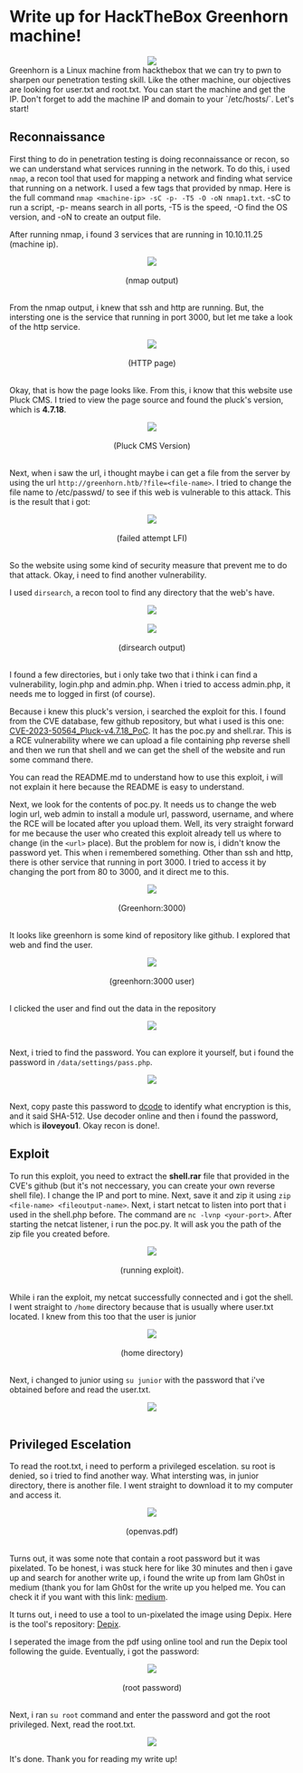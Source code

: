 # Write up for HackTheBox Greenhorn machine!
<div align="center">
  <img src=https://github.com/user-attachments/assets/39a34900-15d2-43bd-aa5a-da1dcf0be8e5>
</div>
Greenhorn is a Linux machine from hackthebox that we can try to pwn to sharpen our penetration testing skill. Like the other machine, our objectives are looking for user.txt and root.txt. You can start the machine and get the IP.
Don't forget to add the machine IP and domain to your `/etc/hosts/`. Let's start!

## **Reconnaissance**
First thing to do in penetration testing is doing reconnaissance or recon, so we can understand what services running in the network. To do this, i used `nmap`, a recon tool that used for mapping a network and finding what service that running on a network.
I used a few tags that provided by nmap. Here is the full command `nmap <machine-ip> -sC -p- -T5 -O -oN nmap1.txt`. -sC to run a script, -p- means search in all ports, -T5 is the speed, -O find the OS version, and -oN to create an output file.

After running nmap, i found 3 services that are running in 10.10.11.25 (machine ip).

<div align="center">
  <img src=https://github.com/user-attachments/assets/d28e5112-10b5-4792-af3a-35ab81df6812> 
</div>
<br/>
<div align="center">
(nmap output)
</div>
<br/>

From the nmap output, i knew that ssh and http are running. But, the intersting one is the service that running in port 3000, but let me take a look of the http service.
<br/>
<div align="center">
  <img src=https://github.com/user-attachments/assets/fe97cbcf-acbf-4198-b8d0-746de60b0794>
</div>
<br/>
<div align="center">
(HTTP page)
</div>
<br/>

Okay, that is how the page looks like. From this, i know that this website use Pluck CMS. I tried to view the page source and found the pluck's version, which is **4.7.18**.

<div align="center">
  <img src=https://github.com/user-attachments/assets/3c02a83a-de07-4703-8aa5-c0b554d09832> 
</div>
<br/>

<div align="center">
(Pluck CMS Version)
</div>
<br/>

Next, when i saw the url, i thought maybe i can get a file from the server by using the url `http://greenhorn.htb/?file=<file-name>`. I tried to change the file name to /etc/passwd/ to see if this web is vulnerable to this attack. This is the result that i got:
<br/>
<div align="center">
  <img src=https://github.com/user-attachments/assets/0fb4288e-bf66-415e-8b36-dc408fd4387f>
</div>
<br/>

<div align="center">
(failed attempt LFI)
</div>
<br/>

So the website using some kind of security measure that prevent me to do that attack. Okay, i need to find another vulnerability.

I used `dirsearch`, a recon tool to find any directory that the web's have.

<div align="center">
  <img src=https://github.com/user-attachments/assets/39b28a01-d973-4c59-a996-1ec50b4c2737>
</div>
<br/>

<div align="center">
<img src=https://github.com/user-attachments/assets/be253cea-9251-484a-9584-4c6615b00be4> 
</div>
<br/>
<div align="center">
(dirsearch output)
</div>
<br/>

I found a few directories, but i only take two that i think i can find a vulnerability, login.php and admin.php. When i tried to access admin.php, it needs me to logged in first (of course).

Because i knew this pluck's version, i searched the exploit for this. I found from the CVE database, few github repository, but what i used is this one: [CVE-2023-50564_Pluck-v4.7.18_PoC](https://github.com/Rai2en/CVE-2023-50564_Pluck-v4.7.18_PoC). It has the poc.py and shell.rar. This is a RCE vulnerability where we can upload a file containing php reverse shell and then we run that shell and we can get the shell of the website and run some command there.

You can read the README.md to understand how to use this exploit, i will not explain it here because the README is easy to understand.

Next, we look for the contents of poc.py. It needs us to change the web login url, web admin to install a module url, password, username, and where the RCE will be located after you upload them. Well, its very straight forward for me because the user who created this exploit already tell us where to change (in the `<url>` place).
But the problem for now is, i didn't know the password yet. This when i remembered something. Other than ssh and http, there is other service that running in port 3000. I tried to access it by changing the port from 80 to 3000, and it direct me to this.

<div align="center">
  <img src=https://github.com/user-attachments/assets/3e04feb0-4a67-4311-9bac-20cd93285ecf>
</div>
<br/>

<div align="center">
(Greenhorn:3000)
</div>
<br/>

It looks like greenhorn is some kind of repository like github. I explored that web and find the user.

<div align="center">
  <img src=https://github.com/user-attachments/assets/6520dd32-449a-4167-a7f4-7bad820b3a0c>
</div>
<br/>
<div align="center">
(greenhorn:3000 user)
</div>
<br/>

I clicked the user and find out the data in the repository

<div align="center">
<img src=https://github.com/user-attachments/assets/a5cb55db-16aa-4f4b-ae36-11286d71ec5a>
</div>
<br/>

Next, i tried to find the password. You can explore it yourself, but i found the password in `/data/settings/pass.php`. 

<div align="center">
  <img src=https://github.com/user-attachments/assets/255750f3-c62b-4416-a184-71fef96e8b21>
</div>
<br/>

Next, copy paste this password to [dcode](https://www.dcode.fr/cipher-identifier) to identify what encryption is this, and it said SHA-512. Use decoder online and then i found the password, which is **iloveyou1**. Okay recon is done!.

## **Exploit**

To run this exploit, you need to extract the **shell.rar** file that provided in the CVE's github (but it's not neccessary, you can create your own reverse shell file). I change the IP and port to mine. Next, save it and zip it using `zip <file-name> <fileoutput-name>`.
Next, i start netcat to listen into port that i used in the shell.php before. The command are `nc -lvnp <your-port>`. After starting the netcat listener, i run the poc.py. It will ask you the path of the zip file you created before.

<div align="center">
  <img src=https://github.com/user-attachments/assets/f521aeb1-1a21-4113-854a-109d48688cdb>
</div>
<br/>

<div align="center">
(running exploit).
</div>
<br/>

While i ran the exploit, my netcat successfully connected and i got the shell. I went straight to `/home` directory because that is usually where user.txt located. I knew from this too that the user is junior 

<div align="center">
<img src=https://github.com/user-attachments/assets/57a7b7ef-d3bd-42c9-975f-df7d88b2f5db>
</div>
<br/>

<div align="center">
(home directory)
</div>
<br/>

Next, i changed to junior using `su junior` with the password that i've obtained before and read the user.txt.

<div align="center">
<img src=https://github.com/user-attachments/assets/a42586e1-1c82-407b-bcc8-6c3c25c84a25>
</div>
<br/>


## **Privileged Escelation**

To read the root.txt, i need to perform a privileged escelation. su root is denied, so i tried to find another way. What intersting was, in junior directory, there is another file. I went straight to download it to my computer and access it.

<div align="center">
  <img src=https://github.com/user-attachments/assets/4c74bbf5-6a42-489f-a667-a85abee7fe58>
</div>
<br/>
<div align="center">
(openvas.pdf)
</div>
<br/>

Turns out, it was some note that contain a root password but it was pixelated. To be honest, i was stuck here for like 30 minutes and then i gave up and search for another write up, i found the write up from Iam Gh0st in medium (thank you for Iam Gh0st for the write up you helped me. You can check it if you want with this link: [medium](https://medium.com/@iam.gh0s700/hackthebox-greenhorn-95245df0a39d).

It turns out, i need to use a tool to un-pixelated the image using Depix. Here is the tool's repository: [Depix](https://github.com/spipm/Depix). 

I seperated the image from the pdf using online tool and run the Depix tool following the guide. 
Eventually, i got the password:

<div align="center">
  <img src=https://github.com/user-attachments/assets/a4a67b8e-441d-43b0-beda-dd4fab36f975>
</div>
<br/>

<div align="center">
(root password)
</div>
<br/>

Next, i ran `su root` command and enter the password and got the root privileged. Next, read the root.txt.

<div align="center">
  <img src=https://github.com/user-attachments/assets/670f7a4e-8a8b-4e5b-8cd4-6d04c8e98174>
</div>


It's done. Thank you for reading my write up!








